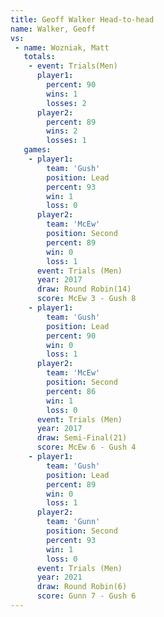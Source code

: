 ```yaml
---
title: Geoff Walker Head-to-head
name: Walker, Geoff
vs:
 - name: Wozniak, Matt
   totals:
    - event: Trials(Men)
      player1:
        percent: 90
        wins: 1
        losses: 2
      player2:
        percent: 89
        wins: 2
        losses: 1
   games:
    - player1:
        team: 'Gush'
        position: Lead
        percent: 93
        win: 1
        loss: 0
      player2:
        team: 'McEw'
        position: Second
        percent: 89
        win: 0
        loss: 1
      event: Trials (Men)
      year: 2017
      draw: Round Robin(14)
      score: McEw 3 - Gush 8
    - player1:
        team: 'Gush'
        position: Lead
        percent: 90
        win: 0
        loss: 1
      player2:
        team: 'McEw'
        position: Second
        percent: 86
        win: 1
        loss: 0
      event: Trials (Men)
      year: 2017
      draw: Semi-Final(21)
      score: McEw 6 - Gush 4
    - player1:
        team: 'Gush'
        position: Lead
        percent: 89
        win: 0
        loss: 1
      player2:
        team: 'Gunn'
        position: Second
        percent: 93
        win: 1
        loss: 0
      event: Trials (Men)
      year: 2021
      draw: Round Robin(6)
      score: Gunn 7 - Gush 6
---
```

